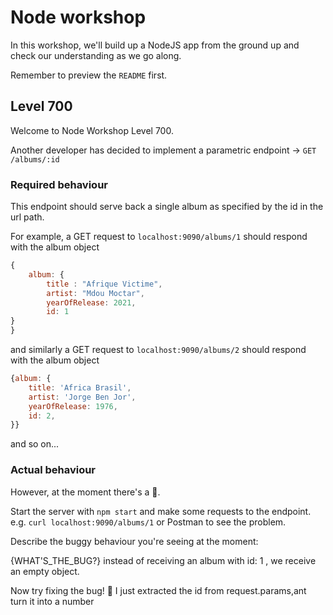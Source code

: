 # Node workshop

In this workshop, we'll build up a NodeJS app from the ground up and check our understanding as we go along.

Remember to preview the `README` first.

## Level 700

Welcome to Node Workshop Level 700.

Another developer has decided to implement a parametric endpoint -> `GET` `/albums/:id`

### Required behaviour

This endpoint should serve back a single album as specified by the id in the url path.

For example, a GET request to `localhost:9090/albums/1` should respond with the album object

```js
{
    album: {
        title : "Afrique Victime",
        artist: "Mdou Moctar",
        yearOfRelease: 2021,
        id: 1
}
}
```

and similarly a GET request to `localhost:9090/albums/2` should respond with the album object

```js
{album: {
    title: 'Africa Brasil',
    artist: 'Jorge Ben Jor',
    yearOfRelease: 1976,
    id: 2,
}}
```

and so on...

### Actual behaviour

However, at the moment there's a 🐛.

Start the server with `npm start` and make some requests to the endpoint. e.g. `curl localhost:9090/albums/1` or Postman to see the problem.

Describe the buggy behaviour you're seeing at the moment:

{WHAT'S_THE_BUG?} instead of receiving an album with id: 1 , we receive an empty object.

Now try fixing the bug! 💪
I just extracted the id from request.params,ant turn it into a number
